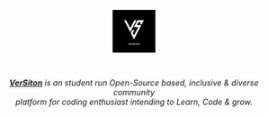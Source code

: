 
  
  <p style="text-align:center;" align="center">
  <a href="#">
   <img align="center" src="https://github.com/VerSiton/.github/blob/main/images/VerSiton%20Logo%20Black%20with%20text.png" width="15%"  height="15%"/></p>
  </a>
  
<br />
<p align="center">
  <a href="https://discord.gg/z8WK5Z3GPJ/"> <i><b>VerSiton</b></a> is an student run Open-Source based, inclusive & diverse community <br>
platform for coding enthusiast intending to Learn, Code & grow.</i>
</p>
